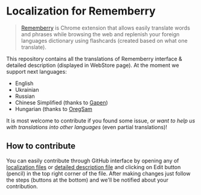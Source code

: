 # Localization for Rememberry

> [Rememberry](https://chrome.google.com/webstore/detail/rememberry-translate-and/dipiagiiohfljcicegpgffpbnjmgjcnf)
is Chrome extension that allows easily translate words and phrases while browsing the web and replenish your foreign
languages dictionary using flashcards (created based on what one translate).

This repository contains all the translations of Rememberry interface & detailed description (displayed in WebStore page).
At the moment we support next languages:
- English
- Ukrainian
- Russian
- Chinese Simplified (thanks to [Gapen](https://github.com/pjpv))
- Hungarian (thanks to [OregSam](https://github.com/OregSamSas)

It is most welcome to contribute if you found some issue, or _want to help us
with translations into other languages_ (even partial translations)!

## How to contribute

You can easily contribute through GitHub interface by opening any of
[localization files](locales/) or [detailed description file](detailed-description/) and clicking on Edit button (pencil) in the
top right corner of the file. After making changes just follow the steps
(buttons at the bottom) and we'll be notified about your contribution.
